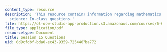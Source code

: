 ```yaml
---
content_type: resource
description: 'This resource contains information regarding mathematics for computer
  science: In-class questions.'
file: https://ol-ocw-studio-app-production.s3.amazonaws.com/courses/6-042j-mathematics-for-computer-science-spring-2015/0d9cfdbfbda0ec4393597254407ba772_MIT6_042JS15_cp15.pdf
file_type: application/pdf
resourcetype: Document
title: Session 15 Questions
uid: 0d9cfdbf-bda0-ec43-9359-7254407ba772
---
```

